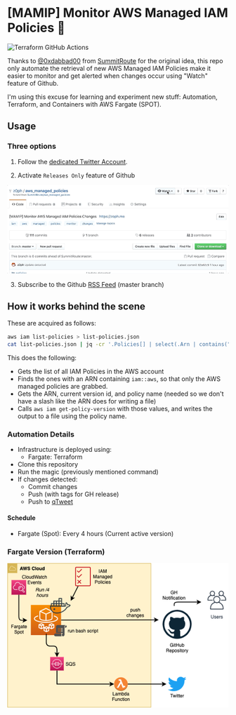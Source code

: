 # [MAMIP] Monitor AWS Managed IAM Policies :loudspeaker:

![Terraform GitHub Actions](https://github.com/z0ph/aws_managed_policies/workflows/Terraform%20GitHub%20Actions/badge.svg)

Thanks to [@0xdabbad00](https://github.com/0xdabbad00) from [SummitRoute](https://summitroute.com/) for the original idea, this repo only automate the retrieval of new AWS Managed IAM Policies make it easier to monitor and get alerted when changes occur using "Watch" feature of Github.

I'm using this excuse for learning and experiment new stuff: Automation, Terraform, and Containers with AWS Fargate (SPOT).

## Usage

### Three options

1. Follow the [dedicated Twitter Account](https://twitter.com/mamip_aws).

2. Activate `Releases Only` feature of Github

![setup](assets/watching.gif)

3. Subscribe to the Github [RSS Feed](https://github.com/z0ph/aws_managed_policies/commits/master.atom) (master branch)

## How it works behind the scene

These are acquired as follows:

```bash
aws iam list-policies > list-policies.json
cat list-policies.json | jq -cr '.Policies[] | select(.Arn | contains("iam::aws"))|.Arn +" "+ .DefaultVersionId+" "+.PolicyName' | xargs -n3 sh -c 'aws iam get-policy-version --policy-arn $1 --version-id $2 > "policies/$3"' sh
```

This does the following:

- Gets the list of all IAM Policies in the AWS account
- Finds the ones with an ARN containing `iam::aws`, so that only the AWS managed policies are grabbed.
- Gets the ARN, current version id, and policy name (needed so we don't have a slash like the ARN does for writing a file)
- Calls `aws iam get-policy-version` with those values, and writes the output to a file using the policy name.

### Automation Details

- Infrastructure is deployed using:
  - Fargate: Terraform
- Clone this repository
- Run the magic (previously mentioned command)
- If changes detected:
  - Commit changes
  - Push (with tags for GH release)
  - Push to [qTweet](https://github.com/z0ph/qtweet)

#### Schedule

- Fargate (Spot): Every 4 hours (Current active version)

### Fargate Version (Terraform)

![schema fargate](assets/schemav2.png)